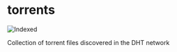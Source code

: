 torrents 
========
![Indexed](https://img.shields.io/badge/indexed-8461-blue)

Collection of torrent files discovered in the DHT network

